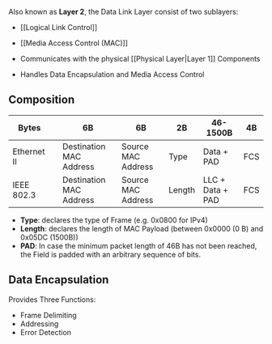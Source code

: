 Also known as __Layer 2__, the Data Link Layer consist of two sublayers:
- [[Logical Link Control]]
- [[Media Access Control (MAC)]]

- Communicates with the physical [[Physical Layer|Layer 1]] Components
- Handles Data Encapsulation and Media Access Control

## Composition

| Bytes |  | 6B | 6B | 2B | 46-1500B | 4B |
| ---- | ---- | ---- | ---- | ---- | ---- | ---- |
| Ethernet II |  | Destination MAC Address | Source MAC Address | Type | Data + PAD | FCS |
| IEEE 802.3 |  | Destination MAC Address | Source MAC Address | Length | LLC + Data + PAD | FCS |

- **Type**: declares the type of Frame (e.g. 0x0800 for IPv4)
- **Length**: declares the length of MAC Payload (between 0x0000 (0 B) and 0x05DC (1500B))
- **PAD**: In case the minimum packet length of 46B has not been reached, the Field is padded with an arbitrary sequence of bits.

## Data Encapsulation
Provides Three Functions:
- Frame Delimiting
- Addressing
- Error Detection
